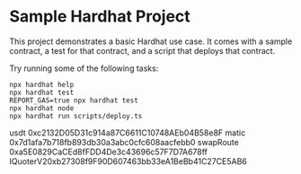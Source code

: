# Sample Hardhat Project

This project demonstrates a basic Hardhat use case. It comes with a sample contract, a test for that contract, and a script that deploys that contract.

Try running some of the following tasks:

```shell
npx hardhat help
npx hardhat test
REPORT_GAS=true npx hardhat test
npx hardhat node
npx hardhat run scripts/deploy.ts
```

usdt 0xc2132D05D31c914a87C6611C10748AEb04B58e8F
matic 0x7d1afa7b718fb893db30a3abc0cfc608aacfebb0
swapRoute 0xa5E0829CaCEd8fFDD4De3c43696c57F7D7A678ff
IQuoterV20xb27308f9F90D607463bb33eA1BeBb41C27CE5AB6

